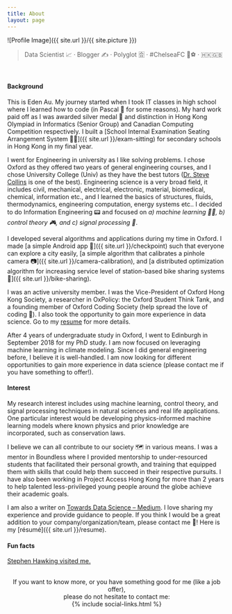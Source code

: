 ```yaml
---
title: About
layout: page
---
```


![Profile Image]({{ site.url }}/{{ site.picture }})

> Data Scientist 📈 · Blogger ✍️ · Polyglot 🈴 · #ChelseaFC 💙⚽ · 🇭🇰🇬🇧

<br>
<h4>Background</h4>

This is Eden Au. My journey started when I took IT classes in high school where I learned how to code (in Pascal 🐆 for some reasons). My hard work paid off as I was awarded silver medal 🥈 and distinction in Hong Kong Olympiad in Informatics (Senior Group) and Canadian Computing Competition respectively. I built a [School Internal Examination Seating Arrangement System 💯💺]({{ site.url }}/exam-sitting) for secondary schools in Hong Kong in my final year.

I went for Engineering in university as I like solving problems. I chose Oxford as they offered two years of general engineering courses, and I chose University College (Univ) as they have the best tutors (<a href="https://www.univ.ox.ac.uk/academics/stephen-collins/" target="_blank">Dr. Steve Collins</a> is one of the best). Engineering science is a very broad field, it includes civil, mechanical, electrical, electronic, material, biomedical, chemical, information etc., and I learned the basics of structures, fluids, thermodynamics, engineering computation, energy systems etc.. I decided to do Information Engineering 📟 and focused on <i>a) machine learning 🎰🤔, b) control theory 🎮, and c) signal processing 🚦</i>.

I developed several algorithms and applications during my time in Oxford. I made [a simple Android app 📱]({{ site.url }}/checkpoint) such that everyone can explore a city easily, [a simple algorithm that calibrates a pinhole camera 📷]({{ site.url }}/camera-calibration), and [a distributed optimization algorithm for increasing service level of station-based bike sharing systems 🚴]({{ site.url }}/bike-sharing).

I was an active university member. I was the Vice-President of Oxford Hong Kong Society, a researcher in OxPolicy: the Oxford Student Think Tank, and a founding member of Oxford Coding Society (help spread the love of coding 💌). I also took the opportunity to gain more experience in data science. Go to my <a href="{{ site.url }}/resume/">resume</a> for more details.

After 4 years of undergraduate study in Oxford, I went to Edinburgh in September 2018 for my PhD study. I am now focused on leveraging machine learning in climate modeling. Since I did general engineering before, I believe it is well-handled. I am now looking for different opportunities to gain more experience in data science (please contact me if you have something to offer!).

<h4>Interest</h4>

My research interest includes using machine learning, control theory, and signal processing techniques in natural sciences and real life applications. One particular interest would be developing physics-informed machine learning models where known physics and prior knowledge are incorporated, such as conservation laws.

I believe we can all contribute to our society 🗺️ in various means. I was a mentor in Boundless where I provided mentorship to under-resourced students that facilitated their personal growth, and training that equipped them with skills that could help them succeed in their respective pursuits. I have also been working in Project Access Hong Kong for more than 2 years to help talented less-privileged young people around the globe achieve their academic goals.

I am also a writer on <a href="https://medium.com/@edenau" target="_blank">Towards Data Science – Medium</a>. I love sharing my experience and provide guidance to people. If you think I would be a great addition to your company/organization/team, please contact me 🤙! Here is my [résumé]({{ site.url }}/resume).

<h4>Fun facts</h4>

<a href="{{ site.url }}/assets/images/hawking.jpeg" target="_blank">Stephen Hawking visited me.</a>

<br>
<center>
If you want to know more, or you have something good for me (like a job offer),<br />please do not hesitate to contact me: <br />
{% include social-links.html %}
</center>
